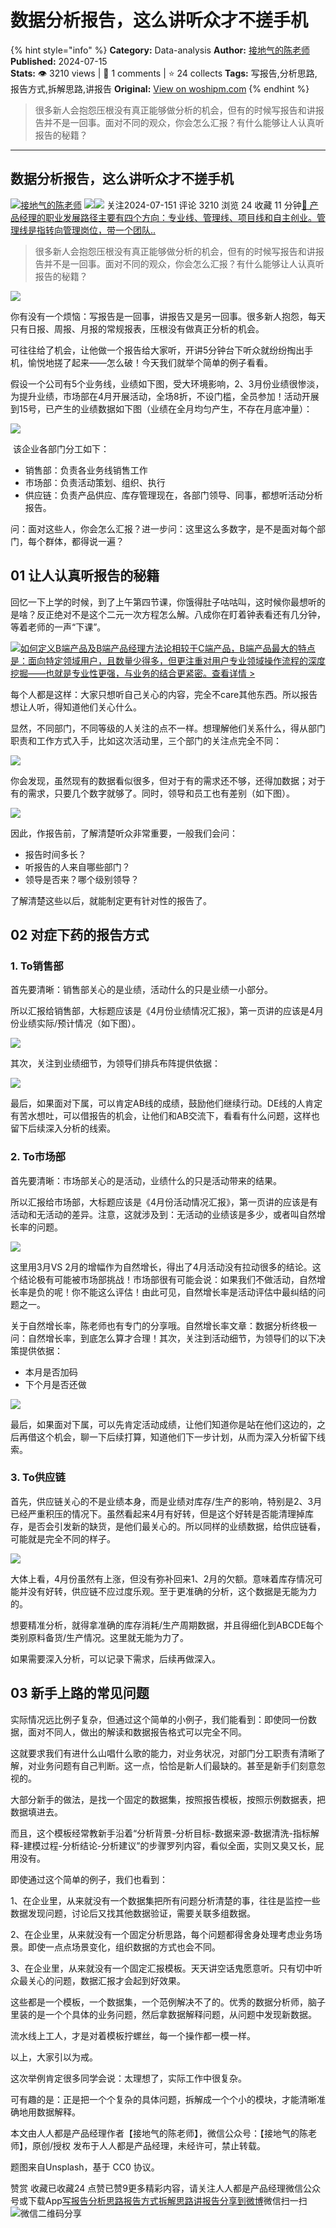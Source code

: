 # 数据分析报告，这么讲听众才不搓手机
{% hint style="info" %}
**Category:** Data-analysis
**Author:** [接地气的陈老师](https://www.woshipm.com/u/773891)
**Published:** 2024-07-15  
**Stats:** 👁️ 3210 views | 💬 1 comments | ⭐ 24 collects
**Tags:** 写报告,分析思路,报告方式,拆解思路,讲报告
**Original:** [View on woshipm.com](https://www.woshipm.com/data-analysis/6082634.html)
{% endhint %}
> 很多新人会抱怨压根没有真正能够做分析的机会，但有的时候写报告和讲报告并不是一回事。面对不同的观众，你会怎么汇报？有什么能够让人认真听报告的秘籍？

---

## 数据分析报告，这么讲听众才不搓手机

[![](https://image.woshipm.com/wp-files/2019/08/0GkAbc8ZooEsibtWEUNO.png!/both/72x72)](https://www.woshipm.com/u/773891)[接地气的陈老师](https://www.woshipm.com/u/773891) ![](https://static.woshipm.com/tag/1121_1@2x.png)![](https://static.woshipm.com/tag/2103_1@2x.png) 关注2024-07-151 评论 3210 浏览 24 收藏 11 分钟[🔗 产品经理的职业发展路径主要有四个方向：专业线、管理线、项目线和自主创业。管理线是指转向管理岗位，带一个团队..](https://ke.qidianla.com/courses/90pm)

> 很多新人会抱怨压根没有真正能够做分析的机会，但有的时候写报告和讲报告并不是一回事。面对不同的观众，你会怎么汇报？有什么能够让人认真听报告的秘籍？

![](https://image.woshipm.com/2024/07/15/92585248-4256-11ef-93cd-00163e142b65.png)

你有没有一个烦恼：写报告是一回事，讲报告又是另一回事。很多新人抱怨，每天只有日报、周报、月报的常规报表，压根没有做真正分析的机会。

可往往给了机会，让他做一个报告给大家听，开讲5分钟台下听众就纷纷掏出手机，愉悦地搓了起来——怎么破！今天我们就举个简单的例子看看。

假设一个公司有5个业务线，业绩如下图，受大环境影响，2、3月份业绩很惨淡，为提升业绩，市场部在4月开展活动，全场8折，不设门槛，全员参加！活动开展到15号，已产生的业绩数据如下图（业绩在全月均匀产生，不存在月底冲量）：

![](https://image.woshipm.com/2024/07/14/d21c6768-41e1-11ef-ba0b-00163e142b65.png)

 该企业各部门分工如下：

*   销售部：负责各业务线销售工作
*   市场部：负责活动策划、组织、执行
*   供应链：负责产品供应、库存管理现在，各部门领导、同事，都想听活动分析报告。

问：面对这些人，你会怎么汇报？进一步问：这里这么多数字，是不是面对每个部门，每个群体，都得说一遍？

## 01 让人认真听报告的秘籍

回忆一下上学的时候，到了上午第四节课，你饿得肚子咕咕叫，这时候你最想听的是啥？反正绝对不是这个二元一次方程怎么解。八成你在盯着钟表看还有几分钟，等着老师的一声“下课”。

[![](https://image.woshipm.com/2023/08/02/72b77e4e-30e3-11ee-88e7-00163e0b5ff3.png)如何定义B端产品及B端产品经理方法论相较于C端产品，B端产品最大的特点是：面向特定领域用户，且数量少得多，但更注重对用户专业领域操作流程的深度挖掘——也就是专业性更强，与业务的结合更紧密。查看详情 >](https://ke.qidianla.com/courses/bcpm)

每个人都是这样：大家只想听自己关心的内容，完全不care其他东西。所以报告想让人听，得知道他们关心什么。

显然，不同部门，不同等级的人关注的点不一样。想理解他们关系什么，得从部门职责和工作方式入手，比如这次活动里，三个部门的关注点完全不同：

![](https://image.woshipm.com/2024/07/14/d2717b72-41e1-11ef-ba0b-00163e142b65.png)

你会发现，虽然现有的数据看似很多，但对于有的需求还不够，还得加数据；对于有的需求，只要几个数字就够了。同时，领导和员工也有差别（如下图）。

![](https://image.woshipm.com/2024/07/14/d2bfe686-41e1-11ef-ba0b-00163e142b65.png)

因此，作报告前，了解清楚听众非常重要，一般我们会问：

*   报告时间多长？
*   听报告的人来自哪些部门？
*   领导是否来？哪个级别领导？

了解清楚这些以后，就能制定更有针对性的报告了。

## 02 对症下药的报告方式

### 1\. To销售部

首先要清晰：销售部关心的是业绩，活动什么的只是业绩一小部分。

所以汇报给销售部，大标题应该是《4月份业绩情况汇报》，第一页讲的应该是4月份业绩实际/预计情况（如下图）。

![](https://image.woshipm.com/2024/07/14/d3073b4e-41e1-11ef-ba0b-00163e142b65.png)

其次，关注到业绩细节，为领导们排兵布阵提供依据：

![](https://image.woshipm.com/2024/07/14/d35f758e-41e1-11ef-ba0b-00163e142b65.png)

最后，如果面对下属，可以肯定AB线的成绩，鼓励他们继续行动。DE线的人肯定有苦水想吐，可以借报告的机会，让他们和AB交流下，看看有什么问题，这样也留下后续深入分析的线索。

### 2\. To市场部 

首先要清晰：市场部关心的是活动，业绩什么的只是活动带来的结果。

所以汇报给市场部，大标题应该是《4月份活动情况汇报》，第一页讲的应该是有活动和无活动的差异。注意，这就涉及到：无活动的业绩该是多少，或者叫自然增长率的问题。

![](https://image.woshipm.com/2024/07/14/d3a96f90-41e1-11ef-ba0b-00163e142b65.png)

这里用3月VS 2月的增幅作为自然增长，得出了4月活动没有拉动很多的结论。这个结论极有可能被市场部挑战！市场部很有可能会说：如果我们不做活动，自然增长率是负的呢！你不能这么评估！由此可见，自然增长率是活动评估中最纠结的问题之一。

关于自然增长率，陈老师也有专门的分享哦。自然增长率文章：数据分析终极一问：自然增长率，到底怎么算才合理！其次，关注到活动细节，为领导们的以下决策提供依据：

*   本月是否加码
*   下个月是否还做

![](https://image.woshipm.com/2024/07/14/d417b9a0-41e1-11ef-ba0b-00163e142b65.png)

最后，如果面对下属，可以先肯定活动成绩，让他们知道你是站在他们这边的，之后再借这个机会，聊一下后续打算，知道他们下一步计划，从而为深入分析留下线索。

### 3\. To供应链 

首先，供应链关心的不是业绩本身，而是业绩对库存/生产的影响，特别是2、3月已经严重积压的情况下。虽然看起来4月有好转，但是这个好转是否能清理掉库存，是否会引发新的缺货，是他们最关心的。所以同样的业绩数据，给供应链看，可能就是完全不同的样子。

![](https://image.woshipm.com/2024/07/14/d468d01a-41e1-11ef-ba0b-00163e142b65.png)

大体上看，4月份虽然有上涨，但没有弥补回来1、2月的欠额。意味着库存情况可能并没有好转，供应链不应过度乐观。至于更准确的分析，这个数据是无能为力的。

想要精准分析，就得拿准确的库存消耗/生产周期数据，并且得细化到ABCDE每个类别原料备货/生产情况。这里就无能为力了。

如果需要深入分析，可以记录下需求，后续再做深入。

## 03 新手上路的常见问题

实际情况远比例子复杂，但通过这个简单的小例子，我们能看到：即使同一份数据，面对不同人，做出的解读和数据报告格式可以完全不同。

这就要求我们有进什么山唱什么歌的能力，对业务状况，对部门分工职责有清晰了解，对业务问题有自己判断。这一点，恰恰是新人们最缺的。甚至是新手们刻意忽视的。

大部分新手的做法，是找一个固定的数据集，按照报告模板，按照示例数据表，把数据填进去。

而且，这个模板经常教新手沿着“分析背景-分析目标-数据来源-数据清洗-指标解释-建模过程-分析结论-分析建议”的步骤罗列内容，看似全面，实则又臭又长，屁用没有。

即使通过这个简单的例子，我们也看到：

1、在企业里，从来就没有一个数据集把所有问题分析清楚的事，往往是监控一些数据发现问题，讨论后又找其他数据验证，需要关联多组数据。

2、在企业里，从来就没有一个固定分析思路，每个问题都得舍身处理考虑业务场景。即使一点点场景变化，组织数据的方式也会不同。

3、在企业里，从来就没有一个固定汇报模板。天天讲空话鬼愿意听。只有切中听众最关心的问题，数据汇报才会起到好效果。

这些都是一个模板，一个数据集，一个范例解决不了的。优秀的数据分析师，脑子里装的是一个个具体的业务问题，然后拿数据解释问题，从问题中发现新数据。

流水线上工人，才是对着模板拧螺丝，每一个操作都一模一样。

以上，大家引以为戒。

这次举例肯定很多同学会说：太理想了，实际工作中很复杂。

可有趣的是：正是把一个个复杂的具体问题，拆解成一个个小的模块，才能清晰准确地用数据解释。

本文由人人都是产品经理作者【接地气的陈老师】，微信公众号：【接地气的陈老师】，原创/授权 发布于人人都是产品经理，未经许可，禁止转载。

题图来自Unsplash，基于 CC0 协议。

赞赏 收藏已收藏24 点赞已赞9更多精彩内容，请关注人人都是产品经理微信公众号或下载App[写报告](https://www.woshipm.com/tag/%e5%86%99%e6%8a%a5%e5%91%8a)[分析思路](https://www.woshipm.com/tag/%e5%88%86%e6%9e%90%e6%80%9d%e8%b7%af)[报告方式](https://www.woshipm.com/tag/%e6%8a%a5%e5%91%8a%e6%96%b9%e5%bc%8f)[拆解思路](https://www.woshipm.com/tag/%e6%8b%86%e8%a7%a3%e6%80%9d%e8%b7%af)[讲报告](https://www.woshipm.com/tag/%e8%ae%b2%e6%8a%a5%e5%91%8a)[分享到微博](https://service.weibo.com/share/share.php?appkey=2775287854&title=数据分析报告，这么讲听众才不搓手机&url=https://www.woshipm.com/data-analysis/6082634.html&pic=https://image.woshipm.com/2024/07/15/92585248-4256-11ef-93cd-00163e142b65.png)微信扫一扫![微信二维码](https://api.pwmqr.com/qrcode/create/?url=https://www.woshipm.com/data-analysis/6082634.html)分享